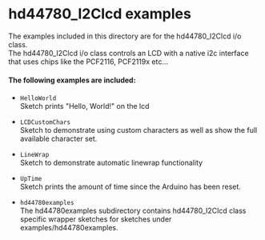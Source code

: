 hd44780_I2Clcd examples
=======================

The examples included in this directory are for the hd44780_I2Clcd i/o class.<br>
The hd44780_I2Clcd i/o class controls an LCD with a native i2c interface that uses chips like the PCF2116, PCF2119x etc...

#### The following examples are included:

- `HelloWorld`<br>
Sketch prints "Hello, World!" on the lcd

- `LCDCustomChars`<br>
Sketch to demonstrate using custom characters as well as show the full available character set.

- `LineWrap`<br>
Sketch to demonstrate automatic linewrap functionality

- `UpTime`<br>
Sketch prints the amount of time since the Arduino has been reset.

- `hd44780examples`<br>
The hd44780examples subdirectory contains
hd44780_I2Clcd class specific wrapper sketches for sketches under
examples/hd44780examples.

